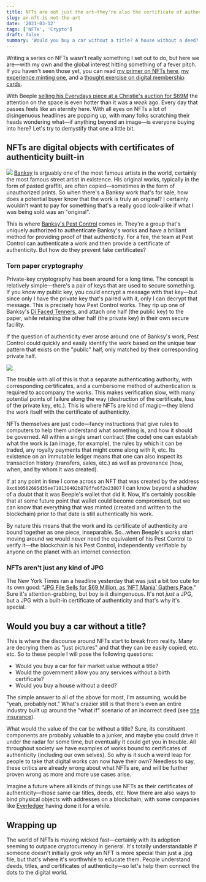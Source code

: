 ```yaml
---
title: NFTs are not just the art—they're also the certificate of authenticity
slug: an-nft-is-not-the-art
date: '2021-03-12'
tags: ['NFTs', 'Crypto']
draft: false
summary: 'Would you buy a car without a title? A house without a deed? NFTs are things with authenticity built-in, making them more than just a digital file.'
---
```


Writing a series on NFTs wasn't really something I set out to do, but here we are—with my own and the global interest hitting something of a fever pitch. If you haven't seen those yet, you can read [my primer on NFTs here](/wtf-is-an-nft-and-some-use-cases/), [my experience minting one](/how-i-accidentally-created-and-sold-an-nft/), and a [thought exercise on digital membership cards](/membership-nfts/).

With Beeple [selling his Everydays piece at a Christie's auction for $69M](https://onlineonly.christies.com/s/beeple-first-5000-days/beeple-b-1981-1/112924) the attention on the space is even hotter than it was a _week_ ago. Every day that passes feels like an eternity here. With all eyes on NFTs a lot of disingenuous headlines are popping up, with many folks scratching their heads wondering what—if anything beyond an image—is everyone buying into here? Let's try to demystify that one a little bit.

## NFTs are digital objects with certificates of authenticity built-in

![](https://mattgalligan.ghost.io/content/images/2021/03/iu.png)
[Banksy](https://banksy.co.uk) is arguably one of the most famous artists in the world, certainly the most famous street artist in existence. His original works, typically in the form of pasted graffiti, are often copied—sometimes in the form of unauthorized prints. So when there's a Banksy work that's for sale, how does a potential buyer know that the work is truly an original? I certainly wouldn't want to pay for something that's a really good look-alike if what I was being sold was an "original".

This is where [Banksy's Pest Control](https://pestcontroloffice.com) comes in. They're a group that's uniquely authorized to authenticate Banksy's works and have a brilliant method for providing proof of that authenticity. For a fee, the team at Pest Control can authenticate a work and then provide a certificate of authenticity. But how do they prevent fake certificates?

### Torn paper cryptography

Private-key cryptography has been around for a long time. The concept is relatively simple—there's a pair of keys that are used to secure something. If you know my public key, you could encrypt a message with that key—but since only I have the private key that's paired with it, only I can decrypt that message. This is precisely how Pest Control works. They rip up one of Banksy's [Di Faced Tenners](https://hexagongallery.com/catalog/artist/banksy/di-faced-tenner/), and attach one half (the public key) to the paper, while retaining the other half (the private key) in their own secure facility.

If the question of authenticity ever arose around one of Banksy's work, Pest Control could quickly and easily identify the work based on the unique tear pattern that exists on the "public" half, only matched by their corresponding private half.

![](https://mattgalligan.ghost.io/content/images/2021/03/image.png)

The trouble with all of this is that a separate authenticating authority, with corresponding certificates, and a cumbersome method of authentication is required to accompany the works. This makes verification slow, with many potential points of failure along the way (destruction of the certificate, loss of the private key, etc.). This is where NFTs are kind of magic—they blend the work itself with the certificate of authenticity.

NFTs themselves are just code—fancy instructions that give rules to computers to help them understand what something is, and how it should be governed. All within a single smart contract (the code) one can establish what the work is (an image, for example), the rules by which it can be traded, any royalty payments that might come along with it, etc. Its existence on an immutable ledger means that one can also inspect its transaction history (transfers, sales, etc.) as well as provenance (how, when, and by whom it was created).

If at any point in time I come across an NFT that was created by the address `0xc6b0562605d35ee710138402b878ffe6f2e23807` I can know beyond a shadow of a doubt that it was Beeple's wallet that did it. Now, it's certainly possible that at some future point that wallet could become compromised, but we can know that everything that was minted (created and written to the blockchain) prior to that date is still authentically his work.

By nature this means that the work and its certificate of authenticity are bound together as one piece, inseparable. So…when Beeple's works start moving around we would never need the equivalent of his Pest Control to verify it—the blockchain is his Pest Control, independently verifiable by anyone on the planet with an internet connection.

### NFTs aren't just any kind of JPG

The New York Times ran a headline yesterday that was just a bit too cute for its own good: "[JPG File Sells for $69 Million, as ‘NFT Mania’ Gathers Pace](https://www.nytimes.com/2021/03/11/arts/design/nft-auction-christies-beeple.html)." Sure it's attention-grabbing, but boy is it disingenuous. It's not _just_ a JPG, but a JPG with a built-in certificate of authenticity and that's why it's special.

## Would you buy a car without a title?

This is where the discourse around NFTs start to break from reality. Many are decrying them as "just pictures" and that they can be easily copied, etc. etc. So to these people I will pose the following questions:

- Would you buy a car for fair market value without a title?
- Would the government allow you any services without a birth certificate?
- Would you buy a house without a deed?

The simple answer to all of the above for most, I'm assuming, would be "yeah, probably not." What's crazier still is that there's even an entire industry built up around the "what if" scenario of an incorrect deed (see [title insurance](https://en.wikipedia.org/wiki/Title_insurance)).

What would the value of the car be without a title? Sure, its constituent components are probably valuable to a junker, and maybe you could drive it under the radar for some time, but eventually it could get you in trouble. All throughout society we have examples of works bound to certificates of authenticity (including our own selves). So why is it such a weird leap for people to take that digital works can now have their own? Needless to say, these critics are already wrong about what NFTs are, and will be further proven wrong as more and more use cases arise.

Imagine a future where all kinds of things use NFTs as their certificates of authenticity—those same car titles, deeds, etc. Now there are also ways to bind physical objects with addresses on a blockchain, with some companies like [Everledger](https://www.everledger.io) having done it for a while.

## Wrapping up

The world of NFTs is moving wicked fast—certainly with its adoption seeming to outpace cryptocurrency in general. It's totally understandable if someone doesn't initially grok _why_ an NFT is more special than just a .jpg file, but that's where it's worthwhile to educate them. People understand deeds, titles, and certificates of authenticity—so let's help them connect the dots to the digital world.
